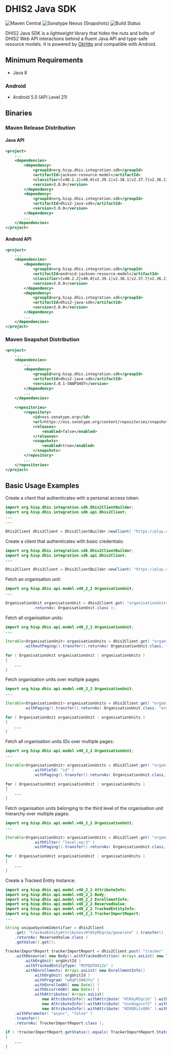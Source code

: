 # DHIS2 Java SDK

![Maven Central](https://img.shields.io/maven-central/v/org.hisp.dhis.integration.sdk/dhis2-java-sdk)
![Sonatype Nexus (Snapshots)](https://img.shields.io/nexus/s/org.hisp.dhis.integration.sdk/dhis2-java-sdk?server=https%3A%2F%2Foss.sonatype.org)
![Build Status](https://github.com/dhis2/dhis2-java-sdk/workflows/CI/badge.svg)

DHIS2 Java SDK is a _lightweight_ library that hides the nuts and bolts of DHIS2 Web API interactions behind a fluent Java API and type-safe resource models. It is powered by [OkHttp](https://square.github.io/okhttp/) and compatible with Android.

## Minimum Requirements

- Java 8

### Android

- Android 5.0 (API Level 21)

## Binaries

### Maven Release Distribution

#### Java API
```xml
<project>
    ...
    <dependencies>
        <dependency>
            <groupId>org.hisp.dhis.integration.sdk</groupId>
            <artifactId>jackson-resource-model</artifactId>
            <classifier>[v40.2.2|v40.0|v2.39.1|v2.38.1|v2.37.7|v2.36.11|v2.35.13]</classifier>
            <version>3.0.0</version>
        </dependency>
        <dependency>
            <groupId>org.hisp.dhis.integration.sdk</groupId>
            <artifactId>dhis2-java-sdk</artifactId>
            <version>3.0.0</version>
        </dependency>
        ...
    </dependencies>
</project>
```

#### Android API
```xml
<project>
    ...
    <dependencies>
        <dependency>
            <groupId>org.hisp.dhis.integration.sdk</groupId>
            <artifactId>android-jackson-resource-model</artifactId>
            <classifier>[v40.2.2|v40.0|v2.39.1|v2.38.1|v2.37.7|v2.36.11|v2.35.13]</classifier>
            <version>3.0.0</version>
        </dependency>
        <dependency>
            <groupId>org.hisp.dhis.integration.sdk</groupId>
            <artifactId>dhis2-java-sdk</artifactId>
            <version>3.0.0</version>
        </dependency>
        ...
    </dependencies>
</project>
```

### Maven Snapshot Distribution

```xml
<project>
    ...
    <dependencies>
        ...
        <dependency>
            <groupId>org.hisp.dhis.integration.sdk</groupId>
            <artifactId>dhis2-java-sdk</artifactId>
            <version>3.0.1-SNAPSHOT</version>
        </dependency>
        ...
    </dependencies>
    
    <repositories>
        <repository>
            <id>oss.sonatype.org</id>
            <url>https://oss.sonatype.org/content/repositories/snapshots</url>
            <releases>
                <enabled>false</enabled>
            </releases>
            <snapshots>
                <enabled>true</enabled>
            </snapshots>
        </repository>
        ...
    </repositories>
</project>
```

## Basic Usage Examples

Create a client that authenticates with a personal access token:

```java
import org.hisp.dhis.integration.sdk.Dhis2ClientBuilder;
import org.hisp.dhis.integration.sdk.api.Dhis2Client;
...
...
    
Dhis2Client dhis2Client = Dhis2ClientBuilder.newClient( "https://play.dhis2.org/40.2.2/api", "d2pat_apheulkR1x7ac8vr9vcxrFkXlgeRiFc94200032556" ).build();
```

Create a client that authenticates with basic credentials:

```java
import org.hisp.dhis.integration.sdk.Dhis2ClientBuilder;
import org.hisp.dhis.integration.sdk.api.Dhis2Client;
...

Dhis2Client dhis2Client = Dhis2ClientBuilder.newClient( "https://play.dhis2.org/40.2.2/api", "admin", "district" ).build()
```

Fetch an organisation unit:

```java
import org.hisp.dhis.api.model.v40_2_2.OrganisationUnit;
...
    
OrganisationUnit organisationUnit = dhis2Client.get( "organisationUnits/{id}", "fdc6uOvgoji" ).transfer()
            .returnAs( OrganisationUnit.class );
```

Fetch all organisation units:

```java
import org.hisp.dhis.api.model.v40_2_2.OrganisationUnit;
...
    
Iterable<OrganisationUnit> organisationUnits = dhis2Client.get( "organisationUnits" )
        .withoutPaging().transfer().returnAs( OrganisationUnit.class, "organisationUnits" );

for ( OrganisationUnit organisationUnit : organisationUnits )
{
    ...
}
```

Fetch organisation units over multiple pages:

```java
import org.hisp.dhis.api.model.v40_2_2.OrganisationUnit;
...
    
Iterable<OrganisationUnit> organisationUnits = dhis2Client.get( "organisationUnits" )
        .withPaging().transfer().returnAs( OrganisationUnit.class, "organisationUnits" );

for ( OrganisationUnit organisationUnit : organisationUnits )
{
    ...
}
```

Fetch all organisation units IDs over multiple pages:

```java
import org.hisp.dhis.api.model.v40_2_2.OrganisationUnit;
...
    
Iterable<OrganisationUnit> organisationUnits = dhis2Client.get( "organisationUnits" )
            .withField( "id" )
            .withPaging().transfer().returnAs( OrganisationUnit.class, "organisationUnits" );

for ( OrganisationUnit organisationUnit : organisationUnits )
{
    ...
}
```

Fetch organisation units belonging to the third level of the organisation unit hierarchy over multiple pages:

```java
import org.hisp.dhis.api.model.v40_2_2.OrganisationUnit;
...
    
Iterable<OrganisationUnit> organisationUnits = dhis2Client.get( "organisationUnits" )
            .withFilter( "level:eq:3" )
            .withPaging().transfer().returnAs( OrganisationUnit.class, "organisationUnits" );

for ( OrganisationUnit organisationUnit : organisationUnits )
{
    ...
}
```

Create a Tracked Entity Instance:

```java
import org.hisp.dhis.api.model.v40_2_2.AttributeInfo;
import org.hisp.dhis.api.model.v40_2_2.Body;
import org.hisp.dhis.api.model.v40_2_2.EnrollmentInfo;
import org.hisp.dhis.api.model.v40_2_2.ReservedValue;
import org.hisp.dhis.api.model.v40_2_2.TrackedEntityInfo;
import org.hisp.dhis.api.model.v40_2_2.TrackerImportReport;
...

String uniqueSystemIdentifier = dhis2Client
    .get( "trackedEntityAttributes/HlKXyR5qr2e/generate" ).transfer()
    .returnAs( ReservedValue.class )
    .getValue().get();

TrackerImportReport trackerImportReport = dhis2Client.post( "tracker" )
    .withResource( new Body().withTrackedEntities( Arrays.asList( new TrackedEntityInfo()
        .withOrgUnit( orgUnitId )
        .withTrackedEntityType( "MCPQUTHX1Ze" )
        .withEnrollments( Arrays.asList( new EnrollmentInfo()
            .withOrgUnit( orgUnitId )
            .withProgram( "w0qPtIW0JYu" )
            .withEnrolledAt( new Date() )
            .withOccurredAt( new Date() )
            .withAttributes( Arrays.asList(
                new AttributeInfo().withAttribute( "HlKXyR5qr2e" ).withValue( uniqueSystemIdentifier ),
                new AttributeInfo().withAttribute( "oindugucx72" ).withValue( "Male" ),
                new AttributeInfo().withAttribute( "NI0QRzJvQ0k" ).withValue( "2023-01-01" ) ) ) ) ) ) ) )
    .withParameter( "async", "false" )
    .transfer()
    .returnAs( TrackerImportReport.class );

if ( !trackerImportReport.getStatus().equals( TrackerImportReport.StatusRef.OK ) )
{
    ...
}
```
